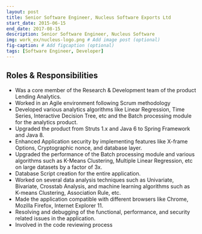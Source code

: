 ```yaml
---
layout: post
title: Senior Software Engineer, Nucleus Software Exports Ltd
start_date: 2015-06-15
end_date: 2017-08-15
description: Senior Software Engineer, Nucleus Software
img: work_ex/nucleus-logo.png # Add image post (optional)
fig-caption: # Add figcaption (optional)
tags: [Software Engineer, Developer]
---
```


## Roles & Responsibilities

* Was a core member of the Research & Development team of the product Lending Analytics.
* Worked in an Agile environment following Scrum methodology
* Developed various analytics algorithms like Linear Regression, Time Series, Interactive Decision Tree, etc and the Batch processing module for the analytics product.
* Upgraded the product from Struts 1.x and Java 6 to Spring Framework and Java 8.
* Enhanced Application security by implementing features like X-frame Options, Cryptographic nonce, and database layer.
* Upgraded the performance of the Batch processing module and various algorithms such as K-Means Clustering, Multiple Linear Regression, etc on large datasets by a factor of 3x.
* Database Script creation for the entire application.
* Worked on several data analysis techniques such as Univariate, Bivariate, Crosstab Analysis, and machine learning algorithms such as K-means Clustering, Association Rule, etc.
* Made the application compatible with different browsers like Chrome, Mozilla Firefox, Internet Explorer 11.
* Resolving and debugging of the functional, performance, and security related issues in the application.
* Involved in the code reviewing process





